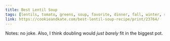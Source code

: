 ```yaml
---
title: Best Lentil Soup
tags: [lentils, tomato, greens, soup, favorite, dinner, fall, winter, spring, cookie-and-kate]
link: https://cookieandkate.com/best-lentil-soup-recipe/print/23764/
---
```

Notes: no joke. Also, I think doubling would *just barely* fit in the biggest pot.  

